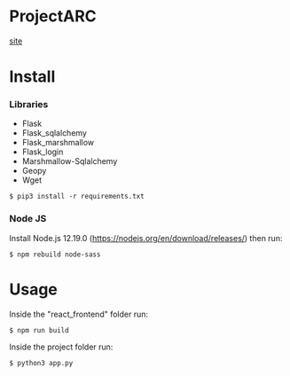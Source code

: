 # ProjectARC
[site](https://www.feelevents.pt/ProjectARC/)
# Install
### Libraries
* Flask
* Flask_sqlalchemy
* Flask_marshmallow
* Flask_login
* Marshmallow-Sqlalchemy
* Geopy
* Wget
```console
$ pip3 install -r requirements.txt 
```  
### Node JS
Install Node.js 12.19.0 (https://nodejs.org/en/download/releases/) then run:
```console
$ npm rebuild node-sass
```



# Usage

Inside the "react_frontend" folder run:
```console
$ npm run build
```
Inside the project folder run:
```console
$ python3 app.py
```
